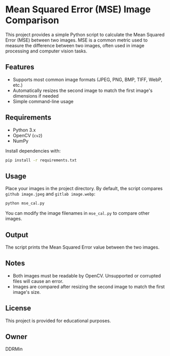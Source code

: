 # Mean Squared Error (MSE) Image Comparison

This project provides a simple Python script to calculate the Mean Squared Error (MSE) between two images. MSE is a common metric used to measure the difference between two images, often used in image processing and computer vision tasks.

## Features
- Supports most common image formats (JPEG, PNG, BMP, TIFF, WebP, etc.)
- Automatically resizes the second image to match the first image's dimensions if needed
- Simple command-line usage

## Requirements
- Python 3.x
- OpenCV (`cv2`)
- NumPy

Install dependencies with:
```bash
pip install -r requirements.txt
```

## Usage
Place your images in the project directory. By default, the script compares `github image.jpeg` and `gitlab image.webp`:

```bash
python mse_cal.py
```

You can modify the image filenames in `mse_cal.py` to compare other images.

## Output
The script prints the Mean Squared Error value between the two images.

## Notes
- Both images must be readable by OpenCV. Unsupported or corrupted files will cause an error.
- Images are compared after resizing the second image to match the first image's size.

## License
This project is provided for educational purposes.

## Owner
DDRMin
